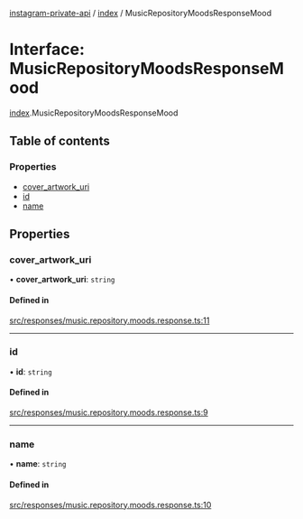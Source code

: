 [instagram-private-api](../../README.md) / [index](../../modules/index.md) / MusicRepositoryMoodsResponseMood

# Interface: MusicRepositoryMoodsResponseMood

[index](../../modules/index.md).MusicRepositoryMoodsResponseMood

## Table of contents

### Properties

- [cover\_artwork\_uri](MusicRepositoryMoodsResponseMood.md#cover_artwork_uri)
- [id](MusicRepositoryMoodsResponseMood.md#id)
- [name](MusicRepositoryMoodsResponseMood.md#name)

## Properties

### cover\_artwork\_uri

• **cover\_artwork\_uri**: `string`

#### Defined in

[src/responses/music.repository.moods.response.ts:11](https://github.com/Nerixyz/instagram-private-api/blob/0e0721c/src/responses/music.repository.moods.response.ts#L11)

___

### id

• **id**: `string`

#### Defined in

[src/responses/music.repository.moods.response.ts:9](https://github.com/Nerixyz/instagram-private-api/blob/0e0721c/src/responses/music.repository.moods.response.ts#L9)

___

### name

• **name**: `string`

#### Defined in

[src/responses/music.repository.moods.response.ts:10](https://github.com/Nerixyz/instagram-private-api/blob/0e0721c/src/responses/music.repository.moods.response.ts#L10)
